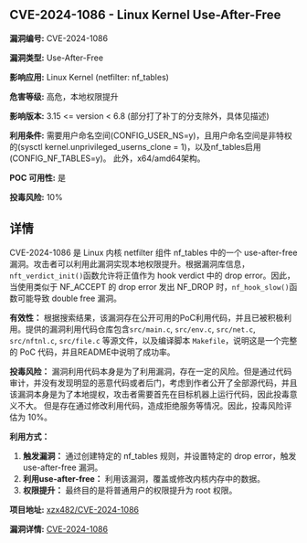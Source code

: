 ## CVE-2024-1086 - Linux Kernel Use-After-Free

**漏洞编号:** CVE-2024-1086

**漏洞类型:** Use-After-Free

**影响应用:** Linux Kernel (netfilter: nf_tables)

**危害等级:** 高危，本地权限提升

**影响版本:** 3.15 <= version < 6.8 (部分打了补丁的分支除外，具体见描述)

**利用条件:** 需要用户命名空间(CONFIG_USER_NS=y)，且用户命名空间是非特权的(sysctl kernel.unprivileged_userns_clone = 1)，以及nf_tables启用(CONFIG_NF_TABLES=y)。 此外，x64/amd64架构。

**POC 可用性:** 是

**投毒风险:** 10%

## 详情

CVE-2024-1086 是 Linux 内核 netfilter 组件 nf_tables 中的一个 use-after-free 漏洞。攻击者可以利用此漏洞实现本地权限提升。根据漏洞库信息，`nft_verdict_init()`函数允许将正值作为 hook verdict 中的 drop error。因此，当使用类似于 NF_ACCEPT 的 drop error 发出 NF_DROP 时，`nf_hook_slow()`函数可能导致 double free 漏洞。

**有效性：** 根据搜索结果，该漏洞存在公开可用的PoC利用代码，并且已被积极利用。提供的漏洞利用代码仓库包含`src/main.c`, `src/env.c`, `src/net.c`, `src/nftnl.c`, `src/file.c` 等源文件，以及编译脚本 `Makefile`，说明这是一个完整的 PoC 代码，并且README中说明了成功率。

**投毒风险：** 漏洞利用代码本身是为了利用漏洞，存在一定的风险。但是通过代码审计，并没有发现明显的恶意代码或者后门，考虑到作者公开了全部源代码，并且该漏洞本身是为了本地提权，攻击者需要首先在目标机器上运行代码，因此投毒意义不大。 但是存在通过修改利用代码，造成拒绝服务等情况。因此，投毒风险评估为 10%。

**利用方式：**

1.  **触发漏洞：** 通过创建特定的 nf_tables 规则，并设置特定的 drop error，触发 use-after-free 漏洞。
2.  **利用use-after-free：**  利用该漏洞，覆盖或修改内核内存中的数据。
3.  **权限提升：**  最终目的是将普通用户的权限提升为 root 权限。

**项目地址:** [xzx482/CVE-2024-1086](https://github.com/xzx482/CVE-2024-1086)

**漏洞详情:** [CVE-2024-1086](https://nvd.nist.gov/vuln/detail/CVE-2024-1086)
